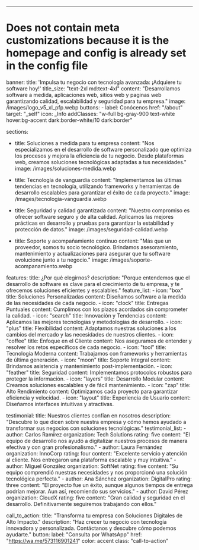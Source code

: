 ---
# Does not contain meta customizations because it is the homepage and config is already set in the config file

banner:
  title: 'Impulsa tu negocio con tecnología avanzada: ¡Adquiere tu software hoy!'
  title_size: "text-2xl md:text-4xl"
  content: "Desarrollamos software a medida, aplicaciones web, sitios web y paginas web garantizando calidad, escalabilidad y seguridad para tu empresa."
  image: /images/logo_v5_xl_pfp.webp
  buttons:
    - label: Conócenos
      href: "/about"
      target: "_self"
      icon: _Info
      addClasses: "w-full bg-gray-900 text-white hover:bg-accent dark:border-white/10 dark:border"


sections:
  - title: Soluciones a medida para tu empresa
    content: "Nos especializamos en el desarrollo de software personalizado que optimiza los procesos y mejora la eficiencia de tu negocio. Desde plataformas web, creamos soluciones tecnológicas adaptadas a tus necesidades."
    image: /images/soluciones-medida.webp

  - title: Tecnología de vanguardia
    content: "Implementamos las últimas tendencias en tecnología, utilizando frameworks y herramientas de desarrollo escalables para garantizar el éxito de cada proyecto."
    image: /images/tecnologia-vanguardia.webp

  - title: Seguridad y calidad garantizada
    content: "Nuestro compromiso es ofrecer software seguro y de alta calidad. Aplicamos las mejores prácticas en desarrollo y pruebas para garantizar la estabilidad y protección de datos."
    image: /images/seguridad-calidad.webp

  - title: Soporte y acompañamiento continuo
    content: "Más que un proveedor, somos tu socio tecnológico. Brindamos asesoramiento, mantenimiento y actualizaciones para asegurar que tu software evolucione junto a tu negocio."
    image: /images/soporte-acompanamiento.webp



features:
  title: ¿Por qué elegirnos?
  description: "Porque entendemos que el desarrollo de software es clave para el crecimiento de tu empresa, y te ofrecemos soluciones eficientes y escalables."
  feature_list:
    - icon: "box"
      title: Soluciones Personalizadas
      content: Diseñamos software a la medida de las necesidades de cada negocio.
    - icon: "clock"
      title: Entregas Puntuales
      content: Cumplimos con los plazos acordados sin comprometer la calidad.
    - icon: "search"
      title: Innovación y Tendencias
      content: Aplicamos las mejores tecnologías y metodologías de desarrollo.
    - icon: "plus"
      title: Flexibilidad
      content: Adaptamos nuestras soluciones a los cambios del mercado y las necesidades de nuestros clientes.
    - icon: "coffee"
      title: Enfoque en el Cliente
      content: Nos aseguramos de entender y resolver los retos específicos de cada negocio.
    - icon: "tool"
      title: Tecnología Moderna
      content: Trabajamos con frameworks y herramientas de última generación.
    - icon: "moon"
      title: Soporte Integral
      content: Brindamos asistencia y mantenimiento post-implementación.
    - icon: "feather"
      title: Seguridad
      content: Implementamos protocolos robustos para proteger la información.
    - icon: "layers"
      title: Desarrollo Modular
      content: Creamos soluciones escalables y de fácil mantenimiento.
    - icon: "zap"
      title: Alto Rendimiento
      content: Optimizamos cada proyecto para garantizar eficiencia y velocidad.
    - icon: "layout"
      title: Experiencia de Usuario
      content: Diseñamos interfaces intuitivas y atractivas.

testimonial:
  title: Nuestros clientes confían en nosotros
  description: "Descubre lo que dicen sobre nuestra empresa y cómo hemos ayudado a transformar sus negocios con soluciones tecnológicas."
  testimonial_list:
    - author: Carlos Ramírez
      organization: Tech Solutions
      rating: five
      content: "El equipo de desarrollo nos ayudó a digitalizar nuestros procesos de manera efectiva y con gran profesionalismo."
    - author: Laura Fernández
      organization: InnoCorp
      rating: four
      content: "Excelente servicio y atención al cliente. Nos entregaron una plataforma escalable y muy intuitiva."
    - author: Miguel González
      organization: SoftNet
      rating: five
      content: "Su equipo comprendió nuestras necesidades y nos proporcionó una solución tecnológica perfecta."
    - author: Ana Sánchez
      organization: DigitalPro
      rating: three
      content: "El proyecto fue un éxito, aunque algunos tiempos de entrega podrían mejorar. Aun así, recomiendo sus servicios."
    - author: David Pérez
      organization: CloudX
      rating: five
      content: "Gran calidad y seguridad en el desarrollo. Definitivamente seguiremos trabajando con ellos."

call_to_action:
  title: "Transforma tu empresa con Soluciones Digitales de Alto Impacto."
  description: "Haz crecer tu negocio con tecnología innovadora y personalizada. Contáctanos y descubre cómo podemos ayudarte."
  button:
    label: "Consulta por WhatsApp"
    href: "https://wa.me/573116901241"
    color: accent
  class: "call-to-action"

